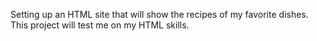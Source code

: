 Setting up an HTML site that will show the recipes of 
my favorite dishes. This project will test me on my HTML skills.
